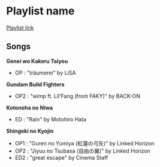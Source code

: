 # Playlist name

[Playlist link](https://open.spotify.com/user/fz230568w0ccmom2dg3zvxq1h/playlist/3kA3G7inbL2qeNqw6hkfsA?si=kFIgawD6SvarVaPsiMRsuQ)

## Songs

**Genei wo Kakeru Taiyou**
* OP : "träumerei" by LiSA

**Gundam Build Fighters**
* OP2 : "wimp ft. Lil’Fang (from FAKY)" by BACK-ON

**Kotonoha no Niwa**
* ED : "Rain" by Motohiro Hata

**Shingeki no Kyojin**
* OP1 : "Guren no Yumiya (紅蓮の弓矢)" by Linked Horizon
* OP2 : "Jiyuu no Tsubasa (自由の翼)" by Linked Horizon
* ED2 : "great escape" by Cinema Staff